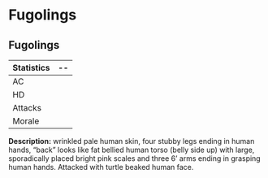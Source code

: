 # Fugolings

## Fugolings 

| Statistics | -- |
|------------|----|
| AC         |
| HD         |
| Attacks    |
| Morale     |

**Description:** wrinkled pale human skin, four stubby legs ending in human hands, “back” looks like fat bellied human torso (belly side up) with large, sporadically placed bright pink scales and three 6’ arms ending in grasping human hands.  Attacked with turtle beaked human face.
